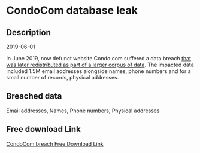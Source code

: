 # CondoCom database leak

## Description

2019-06-01

In June 2019, now defunct website Condo.com suffered a data breach <a href="https://cybernews.com/security/billions-passwords-credentials-leaked-mother-of-all-breaches/" target="_blank" rel="noopener">that was later redistributed as part of a larger corpus of data</a>. The impacted data included 1.5M email addresses alongside names, phone numbers and for a small number of records, physical addresses.

## Breached data

Email addresses, Names, Phone numbers, Physical addresses

## Free download Link

[CondoCom breach Free Download Link](https://tinyurl.com/2b2k277t)